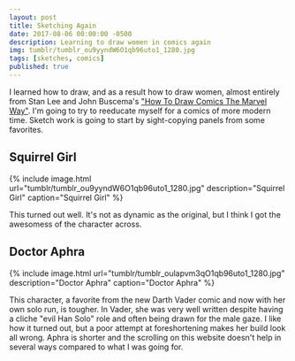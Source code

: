```yaml
---
layout: post
title: Sketching Again
date: 2017-08-06 00:00:00 -0500
description: Learning to draw women in comics again
img: tumblr/tumblr_ou9yyndW6O1qb96uto1_1280.jpg
tags: [sketches, comics]
published: true
---
```


I learned how to draw, and as a result how to draw women, almost entirely from Stan Lee and John Buscema's ["How To Draw Comics The Marvel Way"](https://www.amazon.com/How-Draw-Comics-Marvel-Way/dp/0671530771/). I'm going to try to reeducate myself for a comics of more modern time. Sketch work is going to start by sight-copying panels from some favorites.  

## Squirrel Girl

{% include image.html url="tumblr/tumblr_ou9yyndW6O1qb96uto1_1280.jpg" description="Squirrel Girl" caption="Squirrel Girl" %}

This turned out well.  It's not as dynamic as the original, but I think I got the awesomess of the character across.

## Doctor Aphra

{% include image.html url="tumblr/tumblr_oulapvm3qO1qb96uto1_1280.jpg" description="Doctor Aphra" caption="Doctor Aphra" %}

This character, a favorite from the new Darth Vader comic and now with her own solo run, is tougher.  In Vader, she was very well written despite having a cliche "evil Han Solo" role and often being drawn for the male gaze.  I like how it turned out, but a poor attempt at foreshortening makes her build look all wrong. Aphra is shorter and the scrolling on this website doesn't help in several ways compared to what I was going for.

